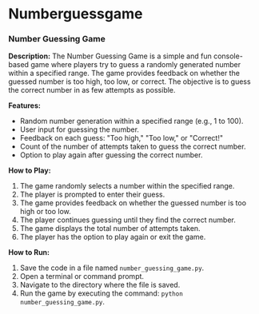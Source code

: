 # Numberguessgame
### Number Guessing Game

**Description:**
The Number Guessing Game is a simple and fun console-based game where players try to guess a randomly generated number within a specified range. The game provides feedback on whether the guessed number is too high, too low, or correct. The objective is to guess the correct number in as few attempts as possible.

**Features:**
- Random number generation within a specified range (e.g., 1 to 100).
- User input for guessing the number.
- Feedback on each guess: "Too high," "Too low," or "Correct!"
- Count of the number of attempts taken to guess the correct number.
- Option to play again after guessing the correct number.

**How to Play:**
1. The game randomly selects a number within the specified range.
2. The player is prompted to enter their guess.
3. The game provides feedback on whether the guessed number is too high or too low.
4. The player continues guessing until they find the correct number.
5. The game displays the total number of attempts taken.
6. The player has the option to play again or exit the game.

**How to Run:**
1. Save the code in a file named `number_guessing_game.py`.
2. Open a terminal or command prompt.
3. Navigate to the directory where the file is saved.
4. Run the game by executing the command: `python number_guessing_game.py`.
